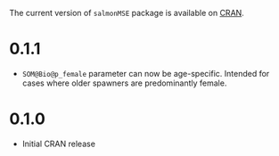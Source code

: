 The current version of `salmonMSE` package is available on [CRAN](https://cran.r-project.org/package=salmonMSE).

# 0.1.1

- `SOM@Bio@p_female` parameter can now be age-specific. Intended for cases where older spawners are predominantly female. 

# 0.1.0

- Initial CRAN release